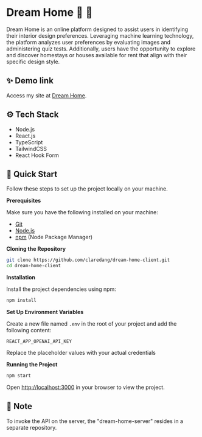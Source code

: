 # Dream Home 🏡 🌟

Dream Home is an online platform designed to assist users in identifying their interior design preferences. Leveraging machine learning technology, the platform analyzes user preferences by evaluating images and administering quiz tests. Additionally, users have the opportunity to explore and discover homestays or houses available for rent that align with their specific design style.

## ✨ Demo link

Access my site at [Dream Home](https://dream-home-com.onrender.com/#/).

## <a name="tech-stack">⚙️ Tech Stack</a>

- Node.js
- React.js
- TypeScript
- TailwindCSS
- React Hook Form

## <a name="quick-start">🤸 Quick Start</a>

Follow these steps to set up the project locally on your machine.

**Prerequisites**

Make sure you have the following installed on your machine:

- [Git](https://git-scm.com/)
- [Node.js](https://nodejs.org/en)
- [npm](https://www.npmjs.com/) (Node Package Manager)

**Cloning the Repository**

```bash
git clone https://github.com/claredang/dream-home-client.git
cd dream-home-client
```

**Installation**

Install the project dependencies using npm:

```bash
npm install
```

**Set Up Environment Variables**

Create a new file named `.env` in the root of your project and add the following content:

```env
REACT_APP_OPENAI_API_KEY
```

Replace the placeholder values with your actual credentials

**Running the Project**

```bash
npm start
```

Open [http://localhost:3000](http://localhost:3000) in your browser to view the project.

## 📍 Note

To invoke the API on the server, the "dream-home-server" resides in a separate repository.
